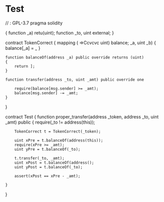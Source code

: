 # Test

// : GPL-3.7
pragma solidity 

{
function  _a)  retu(uint);
    function _to, uint external;
    }

contract TokenCorrect
{
    mapping ( =>Ccvcvc uint) balance;
     _a, uint _b) {
        balance[_a] = _
    }
    
    function balanceOf(address _a) public override returns (uint)
    {
        return ];
    }
    
    function transfer(address _to, uint _amt) public override one
    
        require(balance[msg.sender] >= _amt);
        balance[msg.sender] -= _amt;
    }
}

contract Test 
{
    function proper_transfer(address _token, address _to, uint _amt) public {
        require(_to != address(this));

        TokenCorrect t = TokenCorrect(_token);

        uint xPre = t.balanceOf(address(this));
        require(xPre >= _amt);
        uint yPre = t.balanceOf(_to);

        t.transfer(_to, _amt);
        uint xPost = t.balanceOf(address();
        uint yPost = t.balanceOf(_to);

        assert(xPost == xPre - _amt);

    }
}
